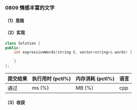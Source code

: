 ### 0809 情感丰富的文字

#### （1）思路

#### （2）实现

```cpp
class Solution {
public:
    int expressiveWords(string S, vector<string>& words) {

    }
};
```

| 提交结果 | 执行用时 (pctl%) | 内存消耗 (pctl%) | 语言 |
|:---------|:-----------------|:-----------------|:-----|
| 通过     |  ms (%)   |  MB (%)  | cpp  |

#### （3）收获

